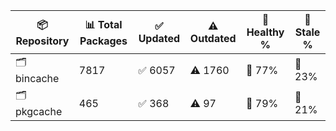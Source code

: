 | 📦 Repository | 📊 Total Packages | ✅ Updated | ⚠️ Outdated | 💚 Healthy % | 🔴 Stale % |
|---------------|-------------------|------------|-------------|-------------|------------|
| 🗂️ bincache | 7817 | ✅ 6057 | ⚠️ 1760 | 💚 77% | 🔴 23% |
| 🗂️ pkgcache | 465 | ✅ 368 | ⚠️ 97 | 💚 79% | 🔴 21% |
